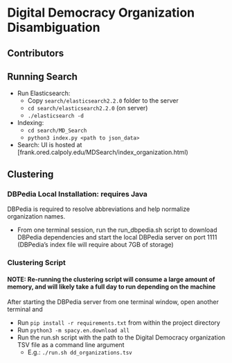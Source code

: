 # Digital Democracy Organization Disambiguation

## Contributors

## Running Search
- Run Elasticsearch:
    - Copy `search/elasticsearch2.2.0` folder to the server
    - `cd search/elasticsearch2.2.0` (on server)
    - `./elasticsearch -d`
- Indexing:
    - `cd search/MD_Search`
    - `python3 index.py <path to json_data>`
- Search: UI is hosted at [frank.ored.calpoly.edu/MDSearch/index_organization.html)

## Clustering

### DBPedia Local Installation: requires Java
DBPedia is required to resolve abbreviations and help normalize organization names.
- From one terminal session, run the run_dbpedia.sh script to download DBPedia dependencies and start the local DBPedia server on port 1111 (DBPedia’s index file will require about 7GB of storage)

### Clustering Script
#### NOTE: Re-running the clustering script will consume a large amount of memory, and will likely take a full day to run depending on the machine
After starting the DBPedia server from one terminal window, open another terminal and
- Run `pip install -r requirements.txt` from within the project directory
- Run `python3 -m spacy.en.download all`
- Run the run.sh script with the path to the Digital Democracy organization TSV file as a command line argument
	- E.g.: `./run.sh dd_organizations.tsv`
